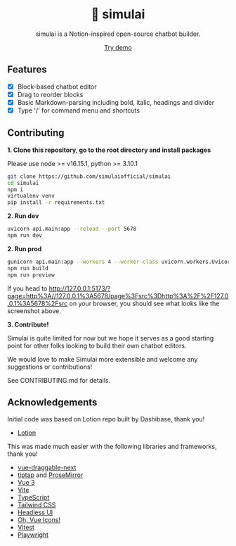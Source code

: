 <h1 align="center"><b>🤖 simulai</b></h1>
<p align="center">
  simulai is a Notion-inspired open-source chatbot builder.
</p>
<p align="center">
  <a href="https://www.simulai.co" target="_blank">Try demo</a>
</p>

[//]: # (<p align="center">)

[//]: # (  <img src="https://github.com/simulaiofficial/simulai/blob/main/assets/simulai.png" style="border-radius: 10px;" />)

[//]: # (</p>)

## Features

- [x] Block-based chatbot editor
- [x] Drag to reorder blocks
- [x] Basic Markdown-parsing including bold, italic, headings and divider
- [x] Type '/' for command menu and shortcuts

## Contributing

**1. Clone this repository, go to the root directory and install packages**

Please use node >= v16.15.1, python >= 3.10.1

```bash
git clone https://github.com/simulaiofficial/simulai
cd simulai
npm i
virtualenv venv
pip install -r requirements.txt
```

**2. Run dev**

```bash
uvicorn api.main:app --reload --port 5678
npm run dev
```

**2. Run prod**

```bash
gunicorn api.main:app --workers 4 --worker-class uvicorn.workers.UvicornWorker --bind 0.0.0.0:5678 --daemon
npm run build
npm run preview
```

If you head
to http://127.0.0.1:5173/?page=http%3A//127.0.0.1%3A5678/page%3Fsrc%3Dhttp%3A%2F%2F127.0.0.1%3A5678%2Fsrc on
your browser, you should see what looks like the screenshot above.

**3. Contribute!**

Simulai is quite limited for now but we hope it serves as a good starting point for other folks looking to build their
own chatbot editors.

We would love to make Simulai more extensible and welcome any suggestions or contributions!

See CONTRIBUTING.md for details.

## Acknowledgements

Initial code was based on Lotion repo built by Dashibase, thank you!

- [Lotion](https://github.com/Dashibase/lotion)

This was made much easier with the following libraries and frameworks, thank you!

- [vue-draggable-next](https://github.com/anish2690/vue-draggable-next)
- [tiptap](https://tiptap.dev/) and [ProseMirror](https://prosemirror.net/)
- [Vue 3](https://vuejs.org/)
- [Vite](https://vitejs.dev/)
- [TypeScript](https://www.typescriptlang.org/)
- [Tailwind CSS](https://tailwindcss.com/)
- [Headless UI](https://headlessui.dev/)
- [Oh, Vue Icons!](https://oh-vue-icons.js.org/)
- [Vitest](https://vitest.dev/)
- [Playwright](https://playwright.dev/)
